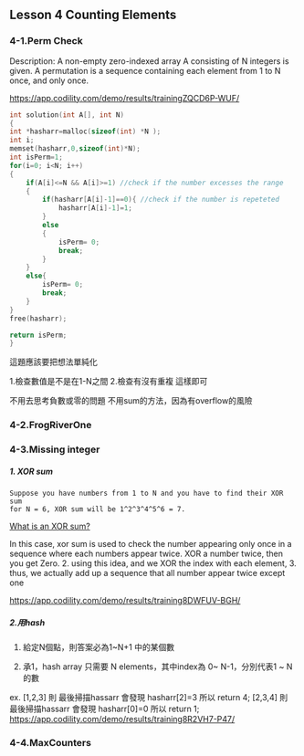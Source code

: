 ## Lesson 4 Counting Elements 

### 4-1.Perm Check

Description: 
A non-empty zero-indexed array A consisting of N integers is given.
A permutation is a sequence containing each element from 1 to N once, and only once.

https://app.codility.com/demo/results/trainingZQCD6P-WUF/

```c
int solution(int A[], int N)
{
int *hasharr=malloc(sizeof(int) *N );
int i;
memset(hasharr,0,sizeof(int)*N);
int isPerm=1;
for(i=0; i<N; i++)
{
    if(A[i]<=N && A[i]>=1) //check if the number excesses the range
    {
        if(hasharr[A[i]-1]==0){ //check if the number is repeteted
            hasharr[A[i]-1]=1;
        }
        else
        {
            isPerm= 0;
            break;
        }
    }
    else{    
        isPerm= 0;    
        break;
    }
}
free(hasharr);

return isPerm;
}
```
這題應該要把想法單純化

1.檢查數值是不是在1-N之間
2.檢查有沒有重複   這樣即可

不用去思考負數或零的問題
不用sum的方法，因為有overflow的風險

### 4-2.FrogRiverOne

### 4-3.Missing integer
##### 1. XOR sum
        
    Suppose you have numbers from 1 to N and you have to find their XOR sum 
    for N = 6, XOR sum will be 1^2^3^4^5^6 = 7.
[What is an XOR sum?](https://stackoverflow.com/questions/17284337/what-is-an-xor-sum)

In this case, xor sum is used to check the number appearing only once in a sequence where each numbers appear twice. XOR a number twice, then you get Zero.
2. using this idea, and we XOR the index with each element,
3. thus, we actually add up a sequence that all number appear twice except one

https://app.codility.com/demo/results/training8DWFUV-BGH/


##### 2.用hash 

1. 給定N個點，則答案必為1~N+1 中的某個數

2. 承1，hash array 只需要 N elements，其中index為 0~ N-1，分別代表1 ~ N的數

ex. 
[1,2,3]  則 最後掃描hassarr 會發現 hasharr[2]=3  所以 return 4;
[2,3,4]  則 最後掃描hassarr 會發現 hasharr[0]=0  所以 return 1;
https://app.codility.com/demo/results/training8R2VH7-P47/

### 4-4.MaxCounters